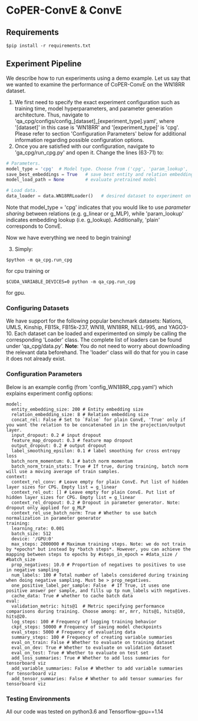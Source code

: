 # CoPER-ConvE & ConvE

## Requirements
```$pip install -r requirements.txt```

## Experiment Pipeline
We describe how to run experiments using a demo example. Let us say that we wanted to examine the performance of CoPER-ConvE on the WN18RR dataset. 
1. We first need to specify the exact experiment configuration such as training time, model hyperparameters, and parameter generation architecture. Thus, navigate to 'qa_cpg/configs/config_[dataset]_[experiment_type].yaml', where '[dataset]' in this case is 'WN18RR' and '[experiment_type]' is 'cpg'. Please refer to section 'Configuration Parameters' below for additional information regarding possible configuration options.
2. Once you are satisfied with our configuration, navigate to 'ga_cpg/run_cpg.py' and open it. Change the lines (63-71) to:
```python
# Parameters.
model_type = 'cpg'  # Model type. Choose from ('cpg', 'param_lookup', 'plain')
save_best_embeddings = True   # save best entity and relation embeddings through training
model_load_path = None        # evaluate pretrained model 

# Load data.
data_loader = data.WN18RRLoader()   # desired dataset to experiment on
``` 
Note that model_type = 'cpg' indicates that you would like to use *parameter sharing* between relations (e.g. g_linear or g_MLP), while 'param_lookup' indicates embedding lookup (i.e. g_lookup). Additionally, 'plain' corresponds to ConvE.

Now we have everything we need to begin training!

3. Simply: 
```
$python -m qa_cpg.run_cpg
```
for cpu training or 
```
$CUDA_VARIABLE_DEVICES=0 python -m qa_cpg.run_cpg
```
for gpu.

### Configuring Datasets
We have support for the following popular benchmark datasets: Nations, UMLS, Kinship, FB15k, FB15k-237, WN18, WN18RR, NELL-995, and YAGO3-10. Each dataset can be loaded and experimented on simply be calling the corresponding 'Loader' class. The complete list of loaders can be found under 'qa_cpg/data.py'. **Note**: You do not need to worry about downloading the relevant data beforehand. The 'loader' class will do that for you in case it does not already exist. 

### Configuration Parameters
Below is an example config (from 'config_WN18RR_cpg.yaml') which explains experiment config options:
```
model:
  entity_embedding_size: 200 # Entity embedding size
  relation_embedding_size: 8 # Relation embedding size
  concat_rel: False # Set to `False` for plain ConvE, 'True' only if you want the relation to be concatenated in in the projection/output layer.
  input_dropout: 0.2 # input dropout
  feature_map_dropout: 0.3 # feature map dropout
  output_dropout: 0.2 # output dropout
  label_smoothing_epsilon: 0.1 # label smoothing for cross entropy loss
  batch_norm_momentum: 0.1 # batch norm momentum
  batch_norm_train_stats: True # If true, during training, batch norm will use a moving average of train samples.
context:
  context_rel_conv: # Leave empty for plain ConvE. Put list of hidden layer sizes for CPG. Empty list = g_linear
  context_rel_out: [] # Leave empty for plain ConvE. Put list of hidden layer sizes for CPG. Empty list = g_linear
  context_rel_dropout: 0.2 # Dropout in parameter generator. Note: dropout only applied for g_MLP
  context_rel_use_batch_norm: True # Whether to use batch normalization in parameter generator
training:
  learning_rate: 0.001
  batch_size: 512
  device: '/GPU:0'
  max_steps: 2000000 # Maximum training steps. Note: we do not train by *epochs* but instead by *batch steps*. However, you can achieve the mapping between steps to epochs by #steps_in_epoch = #data_size / #batch_size
  prop_negatives: 10.0 # Proportion of negatives to positives to use in negative sampling
  num_labels: 100 # Total number of labels considered during training when doing negative sampling. Must be > prop_negatives.
  one_positive_label_per_sample: False  # If True, it uses one positive answer per sample, and fills up tp num_labels with negatives.
  cache_data: True # whether to cache batch data 
eval:
  validation_metric: hits@1  # Metric specifying performance comparisons during training. Choose among: mr, mrr, hits@1, hits@10, hits@20.
  log_steps: 100 # Frequency of logging training behavior
  ckpt_steps: 50000 # Frequency of saving model checkpoints
  eval_steps: 5000 # Frequency of evaluating data
  summary_steps: 100 # Frequency of creating variable summaries
  eval_on_train: False # Whether to evaluate on training dataset
  eval_on_dev: True # Whether to evaluate on validation dataset
  eval_on_test: True # Whether to evaluate on test set
  add_loss_summaries: True # Whether to add loss summaries for tensorboard viz
  add_variable_summaries: False # Whether to add variable summaries for tensorboard viz
  add_tensor_summaries: False # Whether to add tensor summaries for tensorboard viz
```

### Testing Environments
All our code was tested on python3.6 and Tensorflow-gpu==1.14
